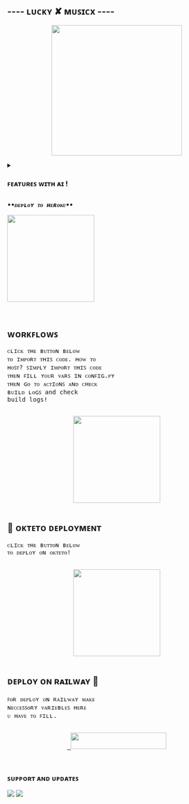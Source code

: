 <h2 align="centre">---- ʟᴜᴄᴋʏ ✘ ᴍᴜꜱɪᴄx ---- </h2>


<p align="center"><a href="https://t.me/LOBE_JU"><img src="https://telegra.ph/file/a5fa69ce452590eb3c771.jpg" width="300"></a></p>
<p align="center">
    

<details><summary> <h3><b>ꜰᴇᴀᴛᴜʀᴇꜱ ᴡɪᴛʜ ᴀɪ !</b></h3> </summary> 

- **ᴘʟᴀʏ ᴍᴜꜱɪᴄ ɪɴ ᴛᴇʟᴇɢʀᴀᴍ ɢʀᴏᴜᴘ ᴠᴏɪᴄᴇ ᴄʜᴀᴛꜱ!** (ꜱᴜᴘᴘᴏʀᴛꜱ ᴍᴜʟᴛɪᴘʟᴇ ɢʀᴏᴜᴘꜱ)
- **ꜱᴜᴘᴘᴏʀᴛꜱ Qᴜᴇᴜᴇꜱ!**
- **ᴄᴏɴᴛʀᴏʟ ʙʏ ʙᴜᴛᴛᴏɴꜱ ᴏʀ ᴄᴏᴍᴍᴀɴᴅꜱ**
- **ꜱᴇᴀʀᴄʜ ꜰᴏʀ ʏᴏᴜᴛᴜʙᴇ ᴠɪᴅᴇᴏꜱ ɪɴʟɪɴᴇ!**
- **ᴅᴏᴡɴʟᴏᴀᴅ ʏᴛ ꜱᴏɴɢꜱ ʙʏ ɪᴛ'ꜱ ɴᴀᴍᴇ!**
- **ᴅᴏᴡɴʟᴏᴀᴅ ʏᴛ ᴠɪᴅᴇᴏꜱ ʙʏ ɪᴛ'ꜱ ɴᴀᴍᴇ!**
- **sᴇᴇᴋ ᴀɴᴅ ꜱᴇᴇᴋʙᴀᴄᴋ**
- **ʟᴏᴏᴘ ꜱᴏɴɢ**
- **ᴘʟᴀʏʟɪꜱᴛ ꜰᴇᴀᴛᴜʀᴇ ᴀʟꜱᴏ ᴀᴡᴀɪʟᴀʙʟᴇ**
</details>
<pre>
<b><i>••ᴅᴇᴘʟᴏʏ ᴛᴏ ʜᴇʀᴏᴋᴜ••</i></b>
<p><a href="https://heroku.com/deploy?template=https://github.com/kassim752/NAINA-MUSICX"><img src="https://img.shields.io/badge/Deploy%20To%20Heroku-pink?style=for-the-badge&logo=heroku" width="200""/></a></p>
</pre>

## ᴡᴏʀᴋꜰʟᴏᴡꜱ
<pre>
</i>ᴄʟɪᴄᴋ ᴛʜᴇ ʙᴜᴛᴛᴏɴ ʙᴇʟᴏᴡ
ᴛᴏ ɪᴍᴘᴏʀᴛ ᴛʜɪꜱ ᴄᴏᴅᴇ. ʜᴏᴡ ᴛᴏ
ʜᴏꜱᴛ? ꜱɪᴍᴘʟʏ ɪᴍᴘᴏʀᴛ ᴛʜɪꜱ ᴄᴏᴅᴇ
ᴛʜᴇɴ ꜰɪʟʟ ʏᴏᴜʀ ᴠᴀʀꜱ ɪɴ ᴄᴏɴꜰɪɢ.ᴘʏ
ᴛʜᴇɴ ɢᴏ ᴛᴏ ᴀᴄᴛɪᴏɴꜱ ᴀɴᴅ ᴄʜᴇᴄᴋ
ʙᴜɪʟᴅ ʟᴏɢꜱ and check 
build logs!</i>

<p align="center"><a href="https://github.com/new/import"><img src="https://img.shields.io/badge/ᴡᴏʀᴋꜰʟᴏꜱ%20ᴅᴇᴘʟᴏʏ-pink?style=for-the-badge&logo=github" width="200""/></a>
</pre>

## 🚀 ᴏᴋᴛᴇᴛᴏ ᴅᴇᴘʟᴏʏᴍᴇɴᴛ

<pre>
</i>ᴄʟɪᴄᴋ ᴛʜᴇ ʙᴜᴛᴛᴏɴ ʙᴇʟᴏᴡ 
ᴛᴏ ᴅᴇᴘʟᴏʏ ᴏɴ ᴏᴋᴛᴇᴛᴏ!</i>

<p align="center"><a href="https://cloud.okteto.com/deploy?repository=https://github.com/mrluckyxd/LUCKY-MUSICX"><img src="https://img.shields.io/badge/ᴅᴇᴘʟᴏʏ%20ᴛᴏ%20ᴏᴋᴛᴇᴛᴏ-informational?style=for-the-badge&logo=Okteto" width="200""/></a>
</pre>

## ᴅᴇᴘʟᴏʏ ᴏɴ ʀᴀɪʟᴡᴀʏ 🚄
<pre>
</i>ꜰᴏʀ ᴅᴇᴘʟᴏʏ ᴏɴ ʀᴀɪʟᴡᴀʏ ᴍᴀᴋᴇ
ɴᴇᴄᴄᴇꜱꜱᴏʀʏ ᴠᴀʀɪᴇʙʟᴇꜱ ʜᴇʀᴇ 
ᴜ ʜᴀᴠᴇ ᴛᴏ ꜰɪʟʟ.</i>

<p align="center"><a href="https://railway.app/new/template?template=https://github.com/MRLUCKYXD/LUCKY-MUSICX&envs=SESSION_NAME,BOT_TOKEN,GROUP_SUPPORT,UPDATES_CHANNEL,API_ID,API_HASH,SUDO_USERS,DURATION_LIMIT"> <img src="https://img.shields.io/badge/ᴅᴇᴘʟᴏʏ%20ᴛᴏ%20ʀᴀɪʟᴡᴀʏ-pink?style=for-the-badge&logo=railway" width="220" height="38.45"/></a></p>
</pre>

### ꜱᴜᴘᴘᴏʀᴛ ᴀɴᴅ ᴜᴘᴅᴀᴛᴇꜱ
<a href="https://telegram.me/lobe_ju"><img src="https://img.shields.io/badge/Join-Group%20Support-pink.svg?style=for-the-badge&logo=Telegram"></a> <a href="https://telegram.me/oye_golgappu"><img src="https://img.shields.io/badge/Join-Updates%20Channel-pink.svg?style=for-the-badge&logo=Telegram"></a>


